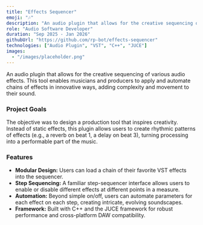 ```yaml
---
title: "Effects Sequencer"
emoji: "🎶"
description: "An audio plugin that allows for the creative sequencing of various audio effects, enabling musicians to add complexity and movement to their sound."
role: "Audio Software Developer"
duration: "Sep 2025 - Jan 2026"
githubUrl: "https://github.com/rp-bot/effects-sequencer"
technologies: ["Audio Plugin", "VST", "C++", "JUCE"]
images:
  - "/images/placeholder.png"
---
```


An audio plugin that allows for the creative sequencing of various audio effects. This tool enables musicians and producers to apply and automate chains of effects in innovative ways, adding complexity and movement to their sound.

### Project Goals

The objective was to design a production tool that inspires creativity. Instead of static effects, this plugin allows users to create rhythmic patterns of effects (e.g., a reverb on beat 1, a delay on beat 3), turning processing into a performable part of the music.

### Features

- **Modular Design:** Users can load a chain of their favorite VST effects into the sequencer.
- **Step Sequencing:** A familiar step-sequencer interface allows users to enable or disable different effects at different points in a measure.
- **Automation:** Beyond simple on/off, users can automate parameters for each effect on each step, creating intricate, evolving soundscapes.
- **Framework:** Built with C++ and the JUCE framework for robust performance and cross-platform DAW compatibility.